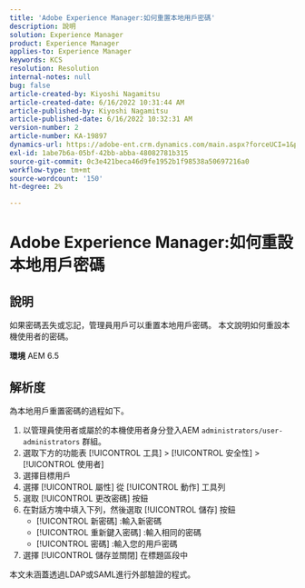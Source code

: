 ```yaml
---
title: 'Adobe Experience Manager:如何重置本地用戶密碼'
description: 說明
solution: Experience Manager
product: Experience Manager
applies-to: Experience Manager
keywords: KCS
resolution: Resolution
internal-notes: null
bug: false
article-created-by: Kiyoshi Nagamitsu
article-created-date: 6/16/2022 10:31:44 AM
article-published-by: Kiyoshi Nagamitsu
article-published-date: 6/16/2022 10:32:31 AM
version-number: 2
article-number: KA-19897
dynamics-url: https://adobe-ent.crm.dynamics.com/main.aspx?forceUCI=1&pagetype=entityrecord&etn=knowledgearticle&id=d07c5e7f-5fed-ec11-bb3d-000d3a5c4890
exl-id: 1abe7b6a-05bf-42bb-abba-48082781b315
source-git-commit: 0c3e421beca46d9fe1952b1f98538a50697216a0
workflow-type: tm+mt
source-wordcount: '150'
ht-degree: 2%

---
```


# Adobe Experience Manager:如何重設本地用戶密碼

## 說明


如果密碼丟失或忘記，管理員用戶可以重置本地用戶密碼。
本文說明如何重設本機使用者的密碼。

<b>環境</b>
AEM 6.5


## 解析度


為本地用戶重置密碼的過程如下。

1. 以管理員使用者或屬於的本機使用者身分登入AEM `administrators/user-administrators` 群組。
2. 選取下方的功能表 [!UICONTROL 工具] > [!UICONTROL 安全性] > [!UICONTROL 使用者]
3. 選擇目標用戶
4. 選擇 [!UICONTROL 屬性] 從 [!UICONTROL 動作] 工具列
5. 選取 [!UICONTROL 更改密碼] 按鈕
6. 在對話方塊中填入下列，然後選取 [!UICONTROL 儲存] 按鈕
   - [!UICONTROL 新密碼] :輸入新密碼
   - [!UICONTROL 重新鍵入密碼] :輸入相同的密碼
   - [!UICONTROL 密碼] :輸入您的用戶密碼
7. 選擇 [!UICONTROL 儲存並關閉] 在標題區段中

本文未涵蓋透過LDAP或SAML進行外部驗證的程式。
